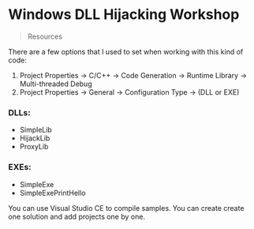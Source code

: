 # Windows DLL Hijacking Workshop
> Resources

There are a few options that I used to set when working with this kind of code:
1. Project Properties -> C/C++ -> Code Generation -> Runtime Library -> Multi-threaded Debug
2.  Project Properties -> General -> Configuration Type -> (DLL or EXE)

### DLLs:
 - SimpleLib
 - HijackLib
 - ProxyLib

### EXEs:
 - SimpleExe
 - SimpleExePrintHello
 
You can use Visual Studio CE to compile samples. You can create create one solution and add projects one by one.
